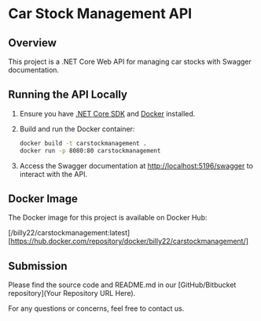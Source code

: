 # Car Stock Management API

## Overview

This project is a .NET Core Web API for managing car stocks with Swagger documentation.

## Running the API Locally

1. Ensure you have [.NET Core SDK](https://dotnet.microsoft.com/download) and [Docker](https://www.docker.com/get-started) installed.

2. Build and run the Docker container:

    ```bash
    docker build -t carstockmanagement .
    docker run -p 8080:80 carstockmanagement
    ```

3. Access the Swagger documentation at [http://localhost:5196/swagger](http://localhost:5196/swagger) to interact with the API.

## Docker Image

The Docker image for this project is available on Docker Hub:

[/billy22/carstockmanagement:latest]
[https://hub.docker.com/repository/docker/billy22/carstockmanagement/]

## Submission

Please find the source code and README.md in our [GitHub/Bitbucket repository](Your Repository URL Here).

For any questions or concerns, feel free to contact us.

